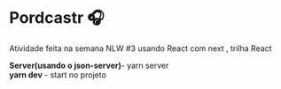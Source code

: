 # Pordcastr 🎧
Atividade feita na semana NLW #3 usando React com next , trilha React

<b>Server(usando o json-server)</b>- yarn server <br>
<b> yarn dev</b> - start no projeto  
